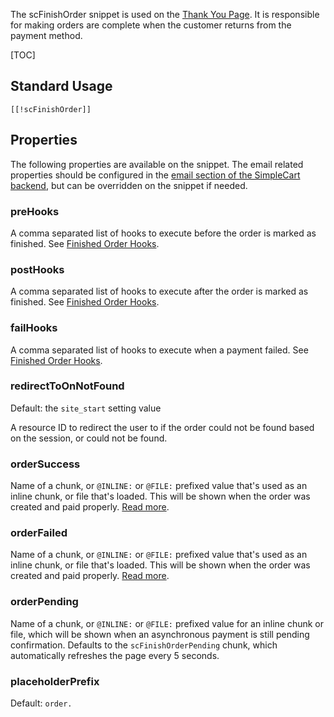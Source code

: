 The scFinishOrder snippet is used on the [Thank You Page](../Frontend/Checkout/Thank_You). It is responsible for making orders are complete when the customer returns from the payment method. 

[TOC]

## Standard Usage

````
[[!scFinishOrder]]
````

## Properties

The following properties are available on the snippet. The email related properties should be configured in the [email section of the SimpleCart backend](../Manager/Administration/Emails), but can be overridden on the snippet if needed. 

### preHooks

A comma separated list of hooks to execute before the order is marked as finished. See [Finished Order Hooks](../Frontend/Checkout/Finished_Order_Hooks).

### postHooks

A comma separated list of hooks to execute after the order is marked as finished. See [Finished Order Hooks](../Frontend/Checkout/Finished_Order_Hooks).

### failHooks

A comma separated list of hooks to execute when a payment failed. See [Finished Order Hooks](../Frontend/Checkout/Finished_Order_Hooks).

### redirectToOnNotFound

Default: the `site_start` setting value

A resource ID to redirect the user to if the order could not be found based on the session, or could not be found.

### orderSuccess

Name of a chunk, or `@INLINE:` or `@FILE:` prefixed value that's used as an inline chunk, or file that's loaded. This will be shown when the order was created and paid properly. [Read more](../Frontend/Checkout/Thank_You).

### orderFailed

Name of a chunk, or `@INLINE:` or `@FILE:` prefixed value that's used as an inline chunk, or file that's loaded. This will be shown when the order was created and paid properly. [Read more](../Frontend/Checkout/Thank_You).

### orderPending

Name of a chunk, or `@INLINE:` or `@FILE:` prefixed value for an inline chunk or file, which will be shown when an asynchronous payment is still pending confirmation. Defaults to the `scFinishOrderPending` chunk, which automatically refreshes the page every 5 seconds. 

### placeholderPrefix

Default: `order.`
